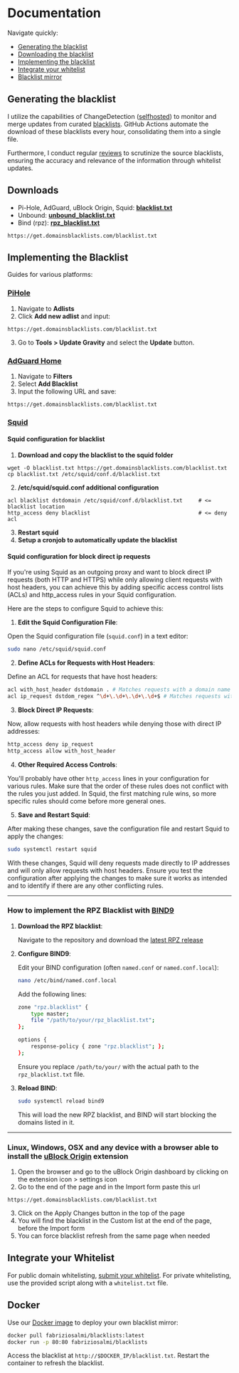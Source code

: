 # Documentation

Navigate quickly:
- [Generating the blacklist](#generating-the-blacklist)
- [Downloading the blacklist](#downloading-the-blacklist)
- [Implementing the blacklist](#implementing-the-blacklist)
- [Integrate your whitelist](#integrate-your-whitelist)
- [Blacklist mirror](#docker)

## Generating the blacklist 

I utilize the capabilities of ChangeDetection ([selfhosted](https://changedetection.io/)) to monitor and merge updates from curated [blacklists](https://github.com/fabriziosalmi/blacklists/blob/main/blacklists.fqdn.urls). GitHub Actions automate the download of these blacklists every hour, consolidating them into a single file.

Furthermore, I conduct regular [reviews](https://github.com/fabriziosalmi/blacklists/blob/main/docs/blacklists_reviews.md) to scrutinize the source blacklists, ensuring the accuracy and relevance of the information through whitelist updates.

## Downloads
- Pi-Hole, AdGuard, uBlock Origin, Squid: **[blacklist.txt](https://github.com/fabriziosalmi/blacklists/releases/download/latest/blacklist.txt)** 
- Unbound: **[unbound_blacklist.txt](https://github.com/fabriziosalmi/blacklists/releases/download/latest/unbound_blacklist.txt)** 
- Bind (rpz): **[rpz_blacklist.txt](https://github.com/fabriziosalmi/blacklists/releases/download/latest/rpz_blacklist.txt)** 
```
https://get.domainsblacklists.com/blacklist.txt
```

## Implementing the Blacklist

Guides for various platforms:

### [PiHole](https://pi-hole.net/)
1. Navigate to **Adlists**
2. Click **Add new adlist** and input:
```
https://get.domainsblacklists.com/blacklist.txt
```
3. Go to **Tools > Update Gravity** and select the **Update** button.

### [AdGuard Home](https://adguard.com/it/adguard-home/overview.html)
1. Navigate to **Filters**
2. Select **Add Blacklist** 
3. Input the following URL and save:
```
https://get.domainsblacklists.com/blacklist.txt
```

### [Squid](http://www.squid-cache.org/)

#### Squid configuration for blacklist

1. **Download and copy the blacklist to the squid folder**
```
wget -O blacklist.txt https://get.domainsblacklists.com/blacklist.txt
cp blacklist.txt /etc/squid/conf.d/blacklist.txt
```
2. **/etc/squid/squid.conf additional configuration**
```
acl blacklist dstdomain /etc/squid/conf.d/blacklist.txt     # <= blacklist location
http_access deny blacklist                                  # <= deny acl
```
3. **Restart squid**
4. **Setup a cronjob to automatically update the blacklist**

#### Squid configuration for block direct ip requests

If you're using Squid as an outgoing proxy and want to block direct IP requests (both HTTP and HTTPS) while only allowing client requests with host headers, you can achieve this by adding specific access control lists (ACLs) and http_access rules in your Squid configuration.

Here are the steps to configure Squid to achieve this:

1. **Edit the Squid Configuration File**:

Open the Squid configuration file (`squid.conf`) in a text editor:

```bash
sudo nano /etc/squid/squid.conf
```

2. **Define ACLs for Requests with Host Headers**:

Define an ACL for requests that have host headers:

```bash
acl with_host_header dstdomain . # Matches requests with a domain name
acl ip_request dstdom_regex ^\d+\.\d+\.\d+\.\d+$ # Matches requests with IP addresses
```

3. **Block Direct IP Requests**:

Now, allow requests with host headers while denying those with direct IP addresses:

```bash
http_access deny ip_request
http_access allow with_host_header
```

4. **Other Required Access Controls**:

You'll probably have other `http_access` lines in your configuration for various rules. Make sure that the order of these rules does not conflict with the rules you just added. In Squid, the first matching rule wins, so more specific rules should come before more general ones.

5. **Save and Restart Squid**:

After making these changes, save the configuration file and restart Squid to apply the changes:

```bash
sudo systemctl restart squid
```

With these changes, Squid will deny requests made directly to IP addresses and will only allow requests with host headers. Ensure you test the configuration after applying the changes to make sure it works as intended and to identify if there are any other conflicting rules.


---
### How to implement the RPZ Blacklist with [BIND9](https://www.isc.org/bind/)

1. **Download the RPZ blacklist**: 
   
   Navigate to the repository and download the [latest RPZ release](https://github.com/fabriziosalmi/blacklists/releases/download/latest/rpz_blacklist.txt) 

2. **Configure BIND9**:

   Edit your BIND configuration (often `named.conf` or `named.conf.local`):

   ```bash
   nano /etc/bind/named.conf.local
   ```

   Add the following lines:

   ```bash
   zone "rpz.blacklist" {
       type master;
       file "/path/to/your/rpz_blacklist.txt";
   };

   options {
       response-policy { zone "rpz.blacklist"; };
   };
   ```

   Ensure you replace `/path/to/your/` with the actual path to the `rpz_blacklist.txt` file.

4. **Reload BIND**:

   ```bash
   sudo systemctl reload bind9
   ```

   This will load the new RPZ blacklist, and BIND will start blocking the domains listed in it.



--- 


### Linux, Windows, OSX and any device with a browser able to install the [uBlock Origin](https://github.com/gorhill/uBlock#ublock-origin) extension

1. Open the browser and go to the uBlock Origin dashboard by clicking on the extension icon > settings icon
2. Go to the end of the page and in the Import form paste this url
```
https://get.domainsblacklists.com/blacklist.txt
```
3. Click on the Apply Changes button in the top of the page
4. You will find the blacklist in the Custom list at the end of the page, before the Import form
5. You can force blacklist refresh from the same page when needed

## Integrate your Whitelist

For public domain whitelisting, [submit your whitelist](https://req.domainsblacklists.com). For private whitelisting, use the provided script along with a `whitelist.txt` file.

## Docker

Use our [Docker image](https://hub.docker.com/repository/docker/fabriziosalmi/blacklists/) to deploy your own blacklist mirror:

```bash
docker pull fabriziosalmi/blacklists:latest
docker run -p 80:80 fabriziosalmi/blacklists
```

Access the blacklist at `http://$DOCKER_IP/blacklist.txt`. Restart the container to refresh the blacklist.
